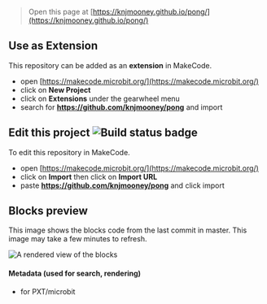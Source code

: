 
> Open this page at [https://knjmooney.github.io/pong/](https://knjmooney.github.io/pong/)

## Use as Extension

This repository can be added as an **extension** in MakeCode.

* open [https://makecode.microbit.org/](https://makecode.microbit.org/)
* click on **New Project**
* click on **Extensions** under the gearwheel menu
* search for **https://github.com/knjmooney/pong** and import

## Edit this project ![Build status badge](https://github.com/knjmooney/pong/workflows/MakeCode/badge.svg)

To edit this repository in MakeCode.

* open [https://makecode.microbit.org/](https://makecode.microbit.org/)
* click on **Import** then click on **Import URL**
* paste **https://github.com/knjmooney/pong** and click import

## Blocks preview

This image shows the blocks code from the last commit in master.
This image may take a few minutes to refresh.

![A rendered view of the blocks](https://github.com/knjmooney/pong/raw/master/.github/makecode/blocks.png)

#### Metadata (used for search, rendering)

* for PXT/microbit
<script src="https://makecode.com/gh-pages-embed.js"></script><script>makeCodeRender("{{ site.makecode.home_url }}", "{{ site.github.owner_name }}/{{ site.github.repository_name }}");</script>
